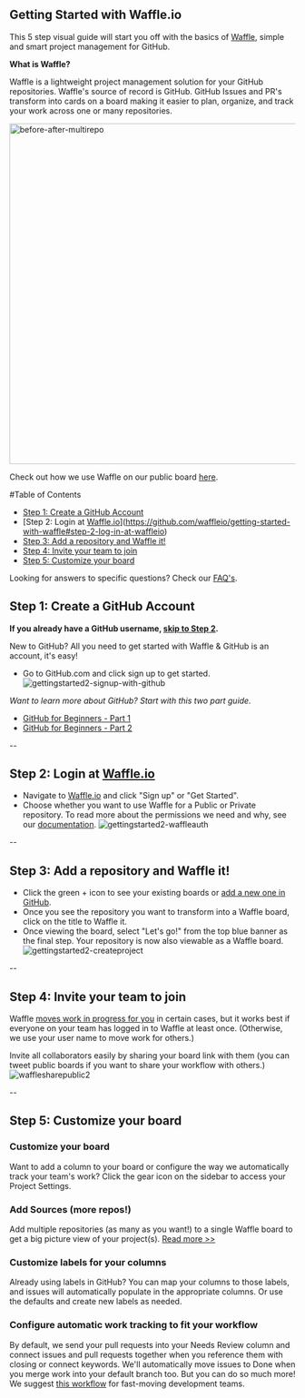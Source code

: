 ## Getting Started with Waffle.io 

This 5 step visual guide will start you off with the basics of [Waffle](http://waffle.io), simple and smart project management for GitHub. 

**What is Waffle?**

Waffle is a lightweight project management solution for your GitHub repositories. Waffle's source of record is GitHub. GitHub Issues and PR's transform into cards on a board making it easier to plan, organize, and track your work across one or many repositories.

<img width="600" alt="before-after-multirepo" src="https://cloud.githubusercontent.com/assets/100216/9794687/84a20e40-57ba-11e5-9152-51711617e70d.png">


 Check out how we use Waffle on our public board [here](http://waffle.io/waffleio/waffle.io).

#Table of Contents
- [Step 1: Create a GitHub Account](https://github.com/waffleio/getting-started-with-waffle#step-1-create-a-github-account)
- [Step 2: Login at [Waffle.io](http://waffle.io)](https://github.com/waffleio/getting-started-with-waffle#step-2-log-in-at-waffleio)
- [Step 3: Add a repository and Waffle it!](https://github.com/waffleio/getting-started-with-waffle#step-3-add-a-repository-and-waffle-it)
- [Step 4: Invite your team to join](https://github.com/waffleio/getting-started-with-waffle#step-4-invite-your-team-to-join)
- [Step 5: Customize your board](https://github.com/waffleio/getting-started-with-waffle#step-5-customize-your-board)

Looking for answers to specific questions? Check our [FAQ's](https://github.com/waffleio/waffle.io/wiki/FAQs).

## Step 1: Create a GitHub Account 
**If you already have a GitHub username, [skip to Step 2](https://github.com/waffleio/getting-started-with-waffle/blob/master/README.md#step-2-log-in-at-waffleio).**

New to GitHub? All you need to get started with Waffle & GitHub is an account, it's easy! 

- Go to GitHub.com and click sign up to get started. 
![gettingstarted2-signup-with-github](https://cloud.githubusercontent.com/assets/100216/9797189/ea3a5d90-57c7-11e5-8a34-7e11d9553c86.gif)

*Want to learn more about GitHub? Start with this two part guide.*
- [GitHub for Beginners - Part 1](http://readwrite.com/2013/09/30/understanding-github-a-journey-for-beginners-part-1)
- [GitHub for Beginners - Part 2](http://readwrite.com/2013/10/02/github-for-beginners-part-2)

-- 
## Step 2: Login at [Waffle.io](http://waffle.io)

- Navigate to [Waffle.io](http://waffle.io) and click "Sign up" or "Get Started". 
- Choose whether you want to use Waffle for a Public or Private repository. To read more about the permissions we need and why, see our [documentation](https://github.com/waffleio/waffle.io/wiki/FAQs#oauth-permissions).
![gettingstarted2-waffleauth](https://cloud.githubusercontent.com/assets/100216/9797994/52380b96-57cc-11e5-90a5-50e9dacb9c09.gif)

--
## Step 3: Add a repository and Waffle it!

- Click the green + icon to see your existing boards or [add a new one in GitHub](https://github.com/new).
- Once you see the repository you want to transform into a Waffle board, click on the title to Waffle it. 
- Once viewing the board, select "Let's go!" from the top blue banner as the final step. Your repository is now also viewable as a Waffle board. ![gettingstarted2-createproject](https://cloud.githubusercontent.com/assets/100216/9798536/88cd8af2-57cf-11e5-8fda-557528c18111.gif)

--
## Step 4: Invite your team to join
Waffle [moves work in progress for you](https://github.com/waffleio/waffle.io/wiki/FAQs#autoworktracking) in certain cases, but it works best if everyone on your team has logged in to Waffle at least once. (Otherwise, we use your user name to move work for others.)

Invite all collaborators easily by sharing your board link with them (you can tweet public boards if you want to share your workflow with others.)
![wafflesharepublic2](https://cloud.githubusercontent.com/assets/100216/9798930/29caeca4-57d2-11e5-8658-15818742876e.gif)

--
## Step 5: Customize your board

### Customize your board
Want to add a column to your board or configure the way we automatically track your team's work? Click the gear icon on the sidebar to access your Project Settings.

### Add Sources (more repos!) 
Add multiple repositories (as many as you want!) to a single Waffle board to get a big picture view of your project(s). [Read more >>](https://github.com/waffleio/waffle.io/wiki/FAQs#multirepo)

### Customize labels for your columns 
Already using labels in GitHub? You can map your columns to those labels, and issues will automatically populate in the appropriate columns. Or use the defaults and create new labels as needed.

### Configure automatic work tracking to fit your workflow 
By default, we send your pull requests into your Needs Review column and connect issues and pull requests together when you reference them with closing or connect keywords. We'll automatically move issues to Done when you merge work into your default branch too. But you can do so much more! We suggest [this workflow](https://github.com/waffleio/waffle.io/wiki/Recommended-Workflow-Using-Pull-Requests-&-Automatic-Work-Tracking) for fast-moving development teams.
